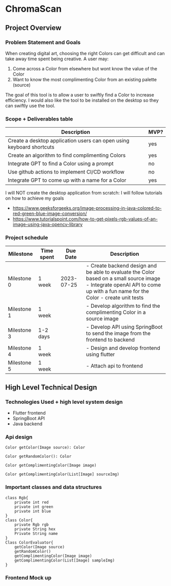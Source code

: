# ChromaScan

## Project Overview
### Problem Statement and Goals

When creating digital art, choosing the right Colors can get difficult and can take away time spent being creative. A user may:
1. Come across a Color from elsewhere but wont know the value of the Color
2. Want to know the most complimenting Color from an existing palette (source)

The goal of this tool is to allow a user to swiftly find a Color to increase efficiency. I would also like the tool to be installed on the desktop so they can swiftly use the tool.

### Scope + Deliverables table

Description | MVP?
----------- | ----
Create a desktop application users can open using keyboard shortcuts | yes
Create an algorithm to find complimenting Colors | yes
Integrate GPT to find a Color using a prompt | no
Use github actions to implement CI/CD workflow | no
Integrate GPT to come up with a name for a Color | yes


I will NOT create the desktop application from scratch: I will follow tutorials on how to achieve my goals
- https://www.geeksforgeeks.org/image-processing-in-java-colored-to-red-green-blue-image-conversion/
- https://www.tutorialspoint.com/how-to-get-pixels-rgb-values-of-an-image-using-java-opencv-library 

### Project schedule

| Milestone | Time spent | Due Date | Description |
| -- | -- | -- | -- |
| Milestone 0 | 1 week | 2023-07-25 | - Create backend design and be able to evaluate the Color based on a small source image <br>- Integrate openAI API to come up with a fun name for the Color <break> - create unit tests |
| Milestone 1 | 1 week |  | - Develop algorithm to find the complimenting Color in a source image
| Milestone 3 | 1-2 days |  | - Develop API using SpringBoot to send the image from the frontend to backend |
| Milestone 4 | 1 week |  | - Design and develop frontend using flutter |
| Milestone 5 | 1 week |  | - Attach api to frontend |


## High Level Technical Design
### Technologies Used + high level system design
- Flutter frontend
- SpringBoot API
- Java backend

### Api design
`Color getColor(Image source): Color`

`Color getRandomColor(): Color`

`Color getComplimentingColor(Image image)`

`Color getComplimentingColor(List[Image] sourceImg)`


### Important classes and data structures

```
class Rgb{
	private int red
	private int green
	private int blue
}
class Color{
	private Rgb rgb
	private String hex
	Private String name
}
Class ColorEvaluator{
	getColor(Image source)
    getRandomColor()
    getComplimentingColor(Image image)
    getComplimentingColor(List[Image] sampleImg)
}
```
### Frontend Mock up

